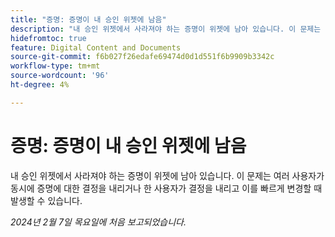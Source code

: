 ```yaml
---
title: "증명: 증명이 내 승인 위젯에 남음"
description: "내 승인 위젯에서 사라져야 하는 증명이 위젯에 남아 있습니다. 이 문제는 여러 사용자가 동시에 증명에 대한 결정을 내리거나 한 사용자가 결정을 내리고 이를 빠르게 변경할 때 발생할 수 있습니다."
hidefromtoc: true
feature: Digital Content and Documents
source-git-commit: f6b027f26edafe69474d0d1d551f6b9909b3342c
workflow-type: tm+mt
source-wordcount: '96'
ht-degree: 4%

---
```



# 증명: 증명이 내 승인 위젯에 남음

내 승인 위젯에서 사라져야 하는 증명이 위젯에 남아 있습니다. 이 문제는 여러 사용자가 동시에 증명에 대한 결정을 내리거나 한 사용자가 결정을 내리고 이를 빠르게 변경할 때 발생할 수 있습니다.

_2024년 2월 7일 목요일에 처음 보고되었습니다._
